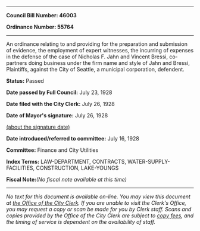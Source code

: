 

********

**Council Bill Number: 46003**
   
**Ordinance Number: 55764**
********

 An ordinance relating to and providing for the preparation and submission of evidence, the employment of expert witnesses, the incurring of expenses in the defense of the case of Nicholas F. Jahn and Vincent Bressi, co-partners doing business under the firm name and style of Jahn and Bressi, Plaintiffs, against the City of Seattle, a municipal corporation, defendent.

**Status:** Passed
   
**Date passed by Full Council:** July 23, 1928
   
**Date filed with the City Clerk:** July 26, 1928
   
**Date of Mayor's signature:** July 26, 1928
   
[(about the signature date)](/~public/approvaldate.htm)
   
   
   
**Date introduced/referred to committee:** July 16, 1928
   
**Committee:** Finance and City Utilities
   
   
**Index Terms:** LAW-DEPARTMENT, CONTRACTS, WATER-SUPPLY-FACILITIES, CONSTRUCTION, LAKE-YOUNGS

**Fiscal Note:**_(No fiscal note available at this time)_
********

_No text for this document is available on-line. You may view this document at [the Office of the City Clerk](http://www.seattle.gov/leg/clerk/contactUs.htm). If you are unable to visit the Clerk's Office, you may request a copy or scan be made for you by Clerk staff. Scans and copies provided by the Office of the City Clerk are subject to [copy fees](http://clerk.seattle.gov/~public/clerkfees.htm), and the timing of service is dependent on the availability of staff._

